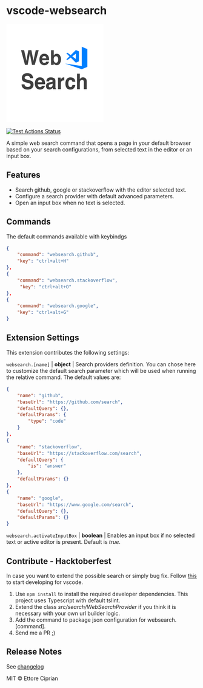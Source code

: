 # vscode-websearch

![Icon](./icons/icon.png)

[![Test Actions Status](https://github.com/platinumjesus/vscode-advanced-search-extension/workflows/test/badge.svg)](https://github.com/platinumjesus/vscode-advanced-search-extension/actions)

A simple web search command that opens a page in your default browser based on your search configurations, from selected text in the editor or an input box.

## Features

- Search github, google or stackoverflow with the editor selected text.
- Configure a search provider with default advanced parameters.
- Open an input box when no text is selected.

## Commands

The default commands available with keybindgs

```json
{
    "command": "websearch.github",
    "key": "ctrl+alt+H"
},
{
    "command": "websearch.stackoverflow",
     "key": "ctrl+alt+O"
},
{
    "command": "websearch.google",
    "key": "ctrl+alt+G"
}
```

## Extension Settings

This extension contributes the following settings:

`websearch.[name]` | **object** | Search providers definition. You can chose here to customize the default search parameter which will be used when running the relative command. The default values are:

```json
{
    "name": "github",
    "baseUrl": "https://github.com/search",
    "defaultQuery": {},
    "defaultParams": {
        "type": "code"
    }
},
{
    "name": "stackoverflow",
    "baseUrl": "https://stackoverflow.com/search",
    "defaultQuery": {
        "is": "answer"
    },
    "defaultParams": {}
},
{
    "name": "google",
    "baseUrl": "https://www.google.com/search",
    "defaultQuery": {},
    "defaultParams": {}
}
```

`websearch.activateInputBox` | **boolean** | Enables an input box if no selected text or active editor is present. Default is *true*.

## Contribute - Hacktoberfest

In case you want to extend the possible search or simply bug fix. Follow [this](vsc-extension-quickstart.md) to start developing for vscode.

1. Use `npm install` to install the required developer dependencies. This project uses Typescript with default tslint.
2. Extend the class *src/search/WebSearchProvider* if you think it is necessary with your own url builder logic.
3. Add the command to package json configuration for websearch.[command].
4. Send me a PR ;)

## Release Notes

See [changelog](./CHANGELOG.md)


MIT © Ettore Ciprian
